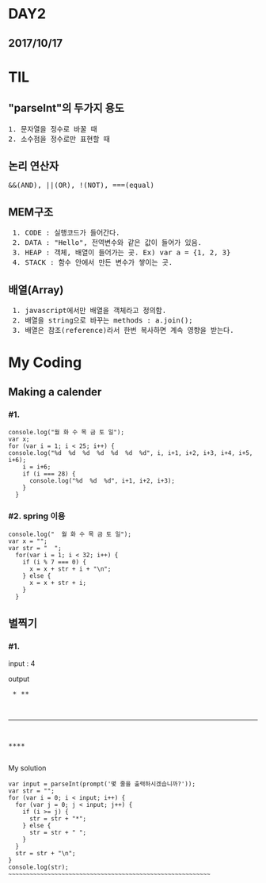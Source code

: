 DAY2
====
2017/10/17
----------
# TIL
## "parseInt"의 두가지 용도
<pre>1. 문자열을 정수로 바꿀 때
2. 소수점을 정수로만 표현할 때</pre>
## 논리 연산자
<pre>&&(AND), ||(OR), !(NOT), ===(equal)</pre>
## MEM구조
<pre> 1. CODE : 실행코드가 들어간다.
 2. DATA : "Hello", 전역변수와 같은 값이 들어가 있음.
 3. HEAP : 객체, 배열이 들어가는 곳. Ex) var a = {1, 2, 3}
 4. STACK : 함수 안에서 만든 변수가 쌓이는 곳.</pre>
## 배열(Array)
<pre> 1. javascript에서만 배열을 객체라고 정의함.
 2. 배열을 string으로 바꾸는 methods : a.join();
 3. 배열은 참조(reference)라서 한번 복사하면 계속 영향을 받는다.</pre>
# My Coding 
## Making a calender
### #1.
<pre><code>console.log("월 화 수 목 금 토 일");
var x;
for (var i = 1; i < 25; i++) {
console.log("%d  %d  %d  %d  %d  %d  %d", i, i+1, i+2, i+3, i+4, i+5, i+6);
    i = i+6;
    if (i === 28) {
      console.log("%d  %d  %d", i+1, i+2, i+3);
    }
  }
</code></pre>
### #2. spring 이용
<pre><code>console.log("  월 화 수 목 금 토 일");
var x = "";
var str = "  ";
  for(var i = 1; i < 32; i++) {
    if (i % 7 === 0) {
      x = x + str + i + "\n"; 
    } else {
      x = x + str + i; 
    }
  }</code></pre>

## 별찍기
### #1.
input : 4

output<pre>
  *
  **
  ***
  ****</pre>
My solution
~~~~~~~~~~~~~~~~~~~~~~~~~~~~~~~~~~~~~~~~~~~~~~~~~~~~~~~~~~
var input = parseInt(prompt('몇 줄을 출력하시겠습니까?'));
var str = "";
for (var i = 0; i < input; i++) {
  for (var j = 0; j < input; j++) {
    if (i >= j) {
      str = str + "*";
    } else {
      str = str + " ";
    }
  }
  str = str + "\n";
}
console.log(str);
~~~~~~~~~~~~~~~~~~~~~~~~~~~~~~~~~~~~~~~~~~~~~~~~~~~~~~~~~
